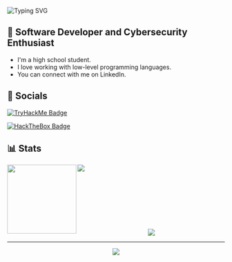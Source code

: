 ![Typing SVG](https://readme-typing-svg.demolab.com?font=Fira+Code&pause=1000&color=C93675&width=435&lines=Hello!+I'm+Neagu+Andrei+-+%22N3agu%22)
## 📛 Software Developer and Cybersecurity Enthusiast
- I'm a high school student.
- I love working with low-level programming languages.
- You can connect with me on LinkedIn.

## 📲 Socials
[![TryHackMe Badge](https://tryhackme-badges.s3.amazonaws.com/N3agu.png)](https://tryhackme.com/p/N3agu)

[![HackTheBox Badge](https://www.hackthebox.com/badge/image/620974)](https://app.hackthebox.com/profile/620974)
<h2>📊 Stats</h2>
        <img align="left" height=160 src="https://github-readme-stats.vercel.app/api?username=N3agu&theme=radical"/>
        <img src="https://streak-stats.demolab.com?user=N3agu&theme=radical"/>
        <br><br><br><br><br><br><br><br>
        <p align="center">
          <img src="https://github-readme-stats.vercel.app/api/top-langs/?username=N3agu&theme=radical" />
        </p>
<hr>

<div align=center>
  <img src="https://github-profile-trophy.vercel.app/?username=N3agu&theme=radical&no-frame=true&row=1&&margin-w=30&no-bg=true">
</div>
